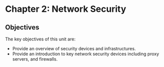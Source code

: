 <h1 id="logo">Chapter 2: Network Security</h1>
<h2>Objectives</h2>
The key objectives of this unit are:</p>
<ul>
  <li>Provide an overview of security devices and infrastructures.</li>
   <li> Provide an introduction to key network security devices including proxy servers, and firewalls.</li>

</ul>


